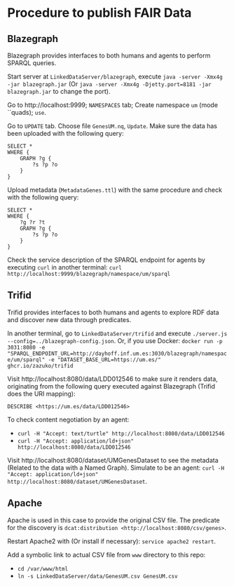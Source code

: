 # Procedure to publish FAIR Data

## Blazegraph

Blazegraph provides interfaces to both humans and agents to perform SPARQL queries.

Start server at `LinkedDataServer/blazegraph`, execute `java -server -Xmx4g -jar blazegraph.jar` (Or `java -server -Xmx4g -Djetty.port=8181 -jar blazegraph.jar` to change the port).

Go to http://localhost:9999; `NAMESPACES` tab; Create namespace `um` (mode ``quads); `use`.

Go to `UPDATE` tab. Choose file `GenesUM.nq`, `Update`. Make sure the data has been uploaded with the following query:

```sparql
SELECT *
WHERE {
    GRAPH ?g {
        ?s ?p ?o
    }
}
```

Upload metadata (`MetadataGenes.ttl`) with the same procedure and check with the following query:

```sparql
SELECT *
WHERE {
    ?g ?r ?t
    GRAPH ?g {
        ?s ?p ?o
    }
}
```

Check the service description of the SPARQL endpoint for agents by executing `curl` in another terminal: `curl http://localhost:9999/blazegraph/namespace/um/sparql`

## Trifid

Trifid provides interfaces to both humans and agents to explore RDF data and discover new data through predicates.

In another terminal, go to `LinkedDataServer/trifid` and execute `./server.js --config=../blazegraph-config.json`. Or, if you use Docker:  `docker run -p 3031:8080 -e "SPARQL_ENDPOINT_URL=http://dayhoff.inf.um.es:3030/blazegraph/namespace/um/sparql" -e "DATASET_BASE_URL=https://um.es/" ghcr.io/zazuko/trifid`

Visit http://localhost:8080/data/LDD012546 to make sure it renders data, originating from the following query executed against Blazegraph (Trifid does the URI mapping):

```sparql
DESCRIBE <https://um.es/data/LDD012546>
```

To check content negotiation by an agent:

* `curl -H "Accept: text/turtle" http://localhost:8080/data/LDD012546`
* `curl -H "Accept: application/ld+json" http://localhost:8080/data/LDD012546`

Visit http://localhost:8080/dataset/UMGenesDataset to see the metadata (Related to the data with a Named Graph). Simulate to be an agent: `curl -H "Accept: application/ld+json" http://localhost:8080/dataset/UMGenesDataset`.

## Apache

Apache is used in this case to provide the original CSV file. The predicate for the discovery is `dcat:distribution <http://localhost:8080/csv/genes>`.

Restart Apache2 with (Or install if necessary): `service apache2 restart`.

Add a symbolic link to actual CSV file from `www` directory to this repo:

* `cd /var/www/html`
* `ln -s LinkedDataServer/data/GenesUM.csv GenesUM.csv`
